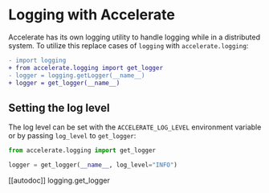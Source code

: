 <!--Copyright 2021 The HuggingFace Team. All rights reserved.

Licensed under the Apache License, Version 2.0 (the "License"); you may not use this file except in compliance with
the License. You may obtain a copy of the License at

http://www.apache.org/licenses/LICENSE-2.0

Unless required by applicable law or agreed to in writing, software distributed under the License is distributed on
an "AS IS" BASIS, WITHOUT WARRANTIES OR CONDITIONS OF ANY KIND, either express or implied. See the License for the
specific language governing permissions and limitations under the License.

⚠️ Note that this file is in Markdown but contain specific syntax for our doc-builder (similar to MDX) that may not be
rendered properly in your Markdown viewer.
-->

# Logging with Accelerate

Accelerate has its own logging utility to handle logging while in a distributed system.
To utilize this replace cases of `logging` with `accelerate.logging`:
```diff
- import logging
+ from accelerate.logging import get_logger
- logger = logging.getLogger(__name__)
+ logger = get_logger(__name__)
```

## Setting the log level

The log level can be set with the `ACCELERATE_LOG_LEVEL` environment variable or by passing 
`log_level` to `get_logger`:
```python
from accelerate.logging import get_logger

logger = get_logger(__name__, log_level="INFO")
```

[[autodoc]] logging.get_logger